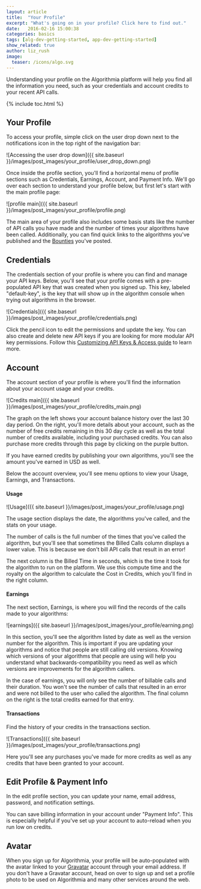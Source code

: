 ```yaml
---
layout: article
title:  "Your Profile"
excerpt: "What's going on in your profile? Click here to find out."
date:   2016-02-16 15:00:38
categories: basics
tags: [alg-dev-getting-started, app-dev-getting-started]
show_related: true
author: liz_rush
image:
  teaser: /icons/algo.svg
---
```


Understanding your profile on the Algorithmia platform will help you find all the information you need, such as your credentials and account credits to your recent API calls.

{% include toc.html %}

## Your Profile 

To access your profile, simple click on the user drop down next to the notifications icon in the top right of the navigation bar:

![Accessing the user drop down]({{ site.baseurl }}/images/post_images/your_profile/user_drop_down.png)

Once inside the profile section, you'll find a horizontal menu of profile sections such as Credentials, Earnings, Account, and Payment Info. We'll go over each section to understand your profile below, but first let's start with the main profile page:

![profile main]({{ site.baseurl }}/images/post_images/your_profile/profile.png)

The main area of your profile also includes some basis stats like the number of API calls you have made and the number of times your algorithms have been called. Additionally, you can find quick links to the algorithms you've published and the [Bounties](http://developers.algorithmia.com/basics/an-intro-to-bounties/) you've posted.

## Credentials

The credentials section of your profile is where you can find and manage your API keys. Below, you'll see that your profile comes with a pre-populated API key that was created when you signed up. This key, labeled "default-key", is the key that will show up in the algorithm console when trying out algorithms in the browser. 

![Credentials]({{ site.baseurl }}/images/post_images/your_profile/credentials.png)

Click the pencil icon to edit the permissions and update the key. You can also create and delete new API keys if you are looking for more modular API key permissions. Follow this [Customizing API Keys & Access guide](/basics/customizing-api-keys/) to learn more.

## Account

The account section of your profile is where you'll find the information about your account usage and your credits. 

![Credits main]({{ site.baseurl }}/images/post_images/your_profile/credits_main.png)

The graph on the left shows your account balance history over the last 30 day period. On the right, you'll more details about your account, such as the number of free credits remaining in this 30 day cycle as well as the total number of credits available, including your purchased credits. You can also purchase more credits through this page by clicking on the purple button.

If you have earned credits by publishing your own algorithms, you'll see the amount you've earned in USD as well.

Below the account overview, you'll see menu options to view your Usage, Earnings, and Transactions.

#### Usage
![Usage]({{ site.baseurl }}/images/post_images/your_profile/usage.png)

The usage section displays the date, the algorithms you've called, and the stats on your usage. 

The number of calls is the full number of the times that you've called the algorithm, but you'll see that sometimes the Billed Calls column displays a lower value. This is because we don't bill API calls that result in an error!

The next column is the Billed Time in seconds, which is the time it took for the algorithm to run on the platform. We use this compute time and the royalty on the algorithm to calculate the Cost in Credits, which you'll find in the right column. 

#### Earnings

The next section, Earnings, is where you will find the records of the calls made to your algorithms:

![earnings]({{ site.baseurl }}/images/post_images/your_profile/earning.png)

In this section, you'll see the algorithm listed by date as well as the version number for the algorithm. This is important if you are updating your algorithms and notice that people are still calling old versions. Knowing which versions of your algorithms that people are using will help you understand what backwards-compatibility you need as well as which versions are improvements for the algorithm callers. 

In the case of earnings, you will only see the number of billable calls and their duration. You won't see the number of calls that resulted in an error and were not billed to the user who called the algorithm. The final column on the right is the total credits earned for that entry. 

#### Transactions

Find the history of your credits in the transactions section. 

![Transactions]({{ site.baseurl }}/images/post_images/your_profile/transactions.png)

Here you'll see any purchases you've made for more credits as well as any credits that have been granted to your account.

## Edit Profile & Payment Info

In the edit profile section, you can update your name, email address, password, and notification settings.

You can save billing information in your account under "Payment Info". This is especially helpful if you've set up your account to auto-reload when you run low on credits. 

## Avatar

When you sign up for Algorithmia, your profile will be auto-populated with the avatar linked to your [Gravatar](https://gravatar.com) account through your email address. If you don't have a Gravatar account, head on over to sign up and set a profile photo to be used on Algorithmia and many other services around the web.
